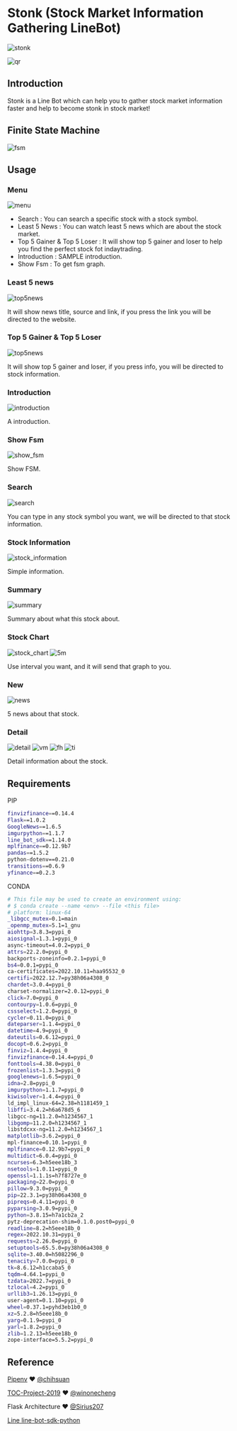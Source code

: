 # Stonk (Stock Market Information Gathering LineBot)

![stonk](./img/icon.png)

![qr](./img/qr.png)

## Introduction

Stonk is a Line Bot which can help you to gather stock market information faster and help to become stonk in stock
market!

## Finite State Machine

![fsm](./img/fsm.png)

## Usage

### Menu

![menu](./img/menu.png)

- Search : You can search a specific stock with a stock symbol.
- Least 5 News : You can watch least 5 news which are about the stock market.
- Top 5 Gainer & Top 5 Loser : It will show top 5 gainer and loser to help you find the perfect stock fot indaytrading.
- Introduction : SAMPLE introduction.
- Show Fsm : To get fsm graph.

### Least 5 news

![top5news](./img/top5news.png)

It will show news title, source and link, if you press the link you will be directed to the website.

### Top 5 Gainer & Top 5 Loser

![top5news](./img/top5.png)

It will show top 5 gainer and loser, if you press info, you will be directed to stock information.

### Introduction

![introduction](./img/introduction.png)

A introduction.

### Show Fsm

![show_fsm](./img/show_fsm.png)

Show FSM.

### Search

![search](./img/search.png)

You can type in any stock symbol you want, we will be directed to that stock information.

### Stock Information

![stock_information](./img/stock_information.png)

Simple information.

### Summary

![summary](./img/summary.png)

Summary about what this stock about.

### Stock Chart

![stock_chart](./img/stock_chart.png)
![5m](./img/5m.png)

Use interval you want, and it will send that graph to you.

### New

![news](./img/news.png)

5 news about that stock.

### Detail

![detail](./img/detail.png)
![vm](./img/vm.png)
![fh](./img/fh.png)
![ti](./img/ti.png)

Detail information about the stock.

## Requirements

PIP

```bash
finvizfinance==0.14.4
Flask==1.0.2
GoogleNews==1.6.5
imgurpython==1.1.7
line_bot_sdk==1.14.0
mplfinance==0.12.9b7
pandas==1.5.2
python-dotenv==0.21.0
transitions==0.6.9
yfinance==0.2.3
```

CONDA

```bash
# This file may be used to create an environment using:
# $ conda create --name <env> --file <this file>
# platform: linux-64
_libgcc_mutex=0.1=main
_openmp_mutex=5.1=1_gnu
aiohttp=3.8.3=pypi_0
aiosignal=1.3.1=pypi_0
async-timeout=4.0.2=pypi_0
attrs=22.2.0=pypi_0
backports-zoneinfo=0.2.1=pypi_0
bs4=0.0.1=pypi_0
ca-certificates=2022.10.11=haa95532_0
certifi=2022.12.7=py38h06a4308_0
chardet=3.0.4=pypi_0
charset-normalizer=2.0.12=pypi_0
click=7.0=pypi_0
contourpy=1.0.6=pypi_0
cssselect=1.2.0=pypi_0
cycler=0.11.0=pypi_0
dateparser=1.1.4=pypi_0
datetime=4.9=pypi_0
dateutils=0.6.12=pypi_0
docopt=0.6.2=pypi_0
finviz=1.4.4=pypi_0
finvizfinance=0.14.4=pypi_0
fonttools=4.38.0=pypi_0
frozenlist=1.3.3=pypi_0
googlenews=1.6.5=pypi_0
idna=2.8=pypi_0
imgurpython=1.1.7=pypi_0
kiwisolver=1.4.4=pypi_0
ld_impl_linux-64=2.38=h1181459_1
libffi=3.4.2=h6a678d5_6
libgcc-ng=11.2.0=h1234567_1
libgomp=11.2.0=h1234567_1
libstdcxx-ng=11.2.0=h1234567_1
matplotlib=3.6.2=pypi_0
mpl-finance=0.10.1=pypi_0
mplfinance=0.12.9b7=pypi_0
multidict=6.0.4=pypi_0
ncurses=6.3=h5eee18b_3
nsetools=1.0.11=pypi_0
openssl=1.1.1s=h7f8727e_0
packaging=22.0=pypi_0
pillow=9.3.0=pypi_0
pip=22.3.1=py38h06a4308_0
pipreqs=0.4.11=pypi_0
pyparsing=3.0.9=pypi_0
python=3.8.15=h7a1cb2a_2
pytz-deprecation-shim=0.1.0.post0=pypi_0
readline=8.2=h5eee18b_0
regex=2022.10.31=pypi_0
requests=2.26.0=pypi_0
setuptools=65.5.0=py38h06a4308_0
sqlite=3.40.0=h5082296_0
tenacity=7.0.0=pypi_0
tk=8.6.12=h1ccaba5_0
tqdm=4.64.1=pypi_0
tzdata=2022.7=pypi_0
tzlocal=4.2=pypi_0
urllib3=1.26.13=pypi_0
user-agent=0.1.10=pypi_0
wheel=0.37.1=pyhd3eb1b0_0
xz=5.2.8=h5eee18b_0
yarg=0.1.9=pypi_0
yarl=1.8.2=pypi_0
zlib=1.2.13=h5eee18b_0
zope-interface=5.5.2=pypi_0
```

## Reference

[Pipenv](https://medium.com/@chihsuan/pipenv-更簡單-更快速的-python-套件管理工具-135a47e504f4)
❤️ [@chihsuan](https://github.com/chihsuan)

[TOC-Project-2019](https://github.com/winonecheng/TOC-Project-2019) ❤️ [@winonecheng](https://github.com/winonecheng)

Flask Architecture ❤️ [@Sirius207](https://github.com/Sirius207)

[Line line-bot-sdk-python](https://github.com/line/line-bot-sdk-python/tree/master/examples/flask-echo)
